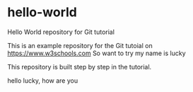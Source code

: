 # hello-world
Hello World repository for Git tutorial

This is an example repository for the Git tutoial on https://www.w3schools.com So want to try
my name is lucky

This repository is built step by step in the tutorial.

hello lucky, how are you
